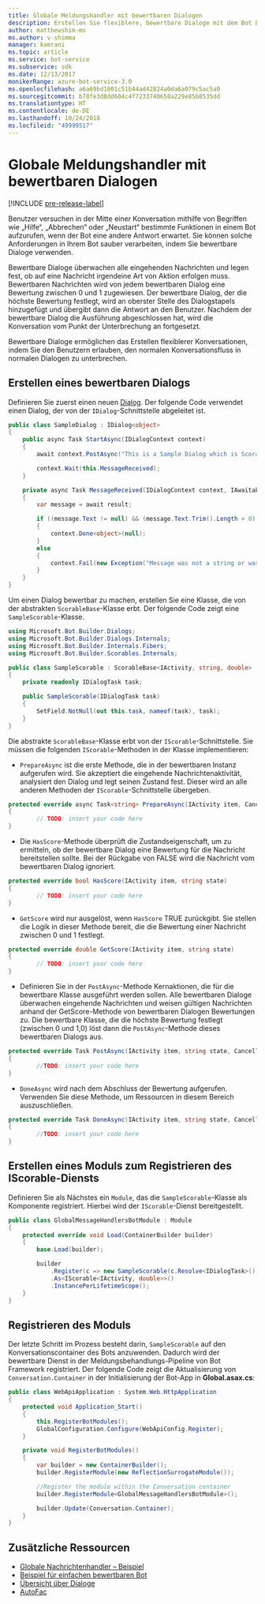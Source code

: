 ```yaml
---
title: Globale Meldungshandler mit bewertbaren Dialogen
description: Erstellen Sie flexiblere, bewertbare Dialoge mit dem Bot Builder SDK für .NET.
author: matthewshim-ms
ms.author: v-shimma
manager: kamrani
ms.topic: article
ms.service: bot-service
ms.subservice: sdk
ms.date: 12/13/2017
monikerRange: azure-bot-service-3.0
ms.openlocfilehash: a6a69bd1001c51b44ad42824a0da6a079c5ac5a0
ms.sourcegitcommit: b78fe3d8dd604c4f7233740658a229e85b8535dd
ms.translationtype: HT
ms.contentlocale: de-DE
ms.lasthandoff: 10/24/2018
ms.locfileid: "49999517"
---
```

# <a name="global-message-handlers-using-scorables"></a>Globale Meldungshandler mit bewertbaren Dialogen

[!INCLUDE [pre-release-label](../includes/pre-release-label-v3.md)]

Benutzer versuchen in der Mitte einer Konversation mithilfe von Begriffen wie „Hilfe“, „Abbrechen“ oder „Neustart“ bestimmte Funktionen in einem Bot aufzurufen, wenn der Bot eine andere Antwort erwartet. Sie können solche Anforderungen in Ihrem Bot sauber verarbeiten, indem Sie bewertbare Dialoge verwenden.

Bewertbare Dialoge überwachen alle eingehenden Nachrichten und legen fest, ob auf eine Nachricht irgendeine Art von Aktion erfolgen muss. Bewertbaren Nachrichten wird von jedem bewertbaren Dialog eine Bewertung zwischen 0 und 1 zugewiesen. Der bewertbare Dialog, der die höchste Bewertung festlegt, wird an oberster Stelle des Dialogstapels hinzugefügt und übergibt dann die Antwort an den Benutzer. Nachdem der bewertbare Dialog die Ausführung abgeschlossen hat, wird die Konversation vom Punkt der Unterbrechung an fortgesetzt.

Bewertbare Dialoge ermöglichen das Erstellen flexiblerer Konversationen, indem Sie den Benutzern erlauben, den normalen Konversationsfluss in normalen Dialogen zu unterbrechen.

## <a name="create-a-scorable-dialog"></a>Erstellen eines bewertbaren Dialogs

Definieren Sie zuerst einen neuen [Dialog](bot-builder-dotnet-dialogs.md). Der folgende Code verwendet einen Dialog, der von der `IDialog`-Schnittstelle abgeleitet ist.

```cs
public class SampleDialog : IDialog<object>
{
    public async Task StartAsync(IDialogContext context)
    {
        await context.PostAsync("This is a Sample Dialog which is Scorable. Reply with anything to return to the prior prior dialog.");

        context.Wait(this.MessageReceived);
    }

    private async Task MessageReceived(IDialogContext context, IAwaitable<IMessageActivity> result)
    {
        var message = await result;

        if ((message.Text != null) && (message.Text.Trim().Length > 0))
        {
            context.Done<object>(null);
        }
        else
        {
            context.Fail(new Exception("Message was not a string or was an empty string."));
        }
    }
}
```
Um einen Dialog bewertbar zu machen, erstellen Sie eine Klasse, die von der abstrakten `ScorableBase`-Klasse erbt. Der folgende Code zeigt eine `SampleScorable`-Klasse.

```cs
using Microsoft.Bot.Builder.Dialogs;
using Microsoft.Bot.Builder.Dialogs.Internals;
using Microsoft.Bot.Builder.Internals.Fibers;
using Microsoft.Bot.Builder.Scorables.Internals;

public class SampleScorable : ScorableBase<IActivity, string, double>
{
    private readonly IDialogTask task;

    public SampleScorable(IDialogTask task)
    {
        SetField.NotNull(out this.task, nameof(task), task);
    }
}
```
Die abstrakte `ScorableBase`-Klasse erbt von der `IScorable`-Schnittstelle. Sie müssen die folgenden `IScorable`-Methoden in der Klasse implementieren:

- `PrepareAsync` ist die erste Methode, die in der bewertbaren Instanz aufgerufen wird. Sie akzeptiert die eingehende Nachrichtenaktivität, analysiert den Dialog und legt seinen Zustand fest. Dieser wird an alle anderen Methoden der `IScorable`-Schnittstelle übergeben.

```cs
protected override async Task<string> PrepareAsync(IActivity item, CancellationToken token)
{
        // TODO: insert your code here
}
```

- Die `HasScore`-Methode überprüft die Zustandseigenschaft, um zu ermitteln, ob der bewertbare Dialog eine Bewertung für die Nachricht bereitstellen sollte. Bei der Rückgabe von FALSE wird die Nachricht vom bewertbaren Dialog ignoriert.

```cs
protected override bool HasScore(IActivity item, string state)
{
        // TODO: insert your code here
}
```

- `GetScore` wird nur ausgelöst, wenn `HasScore` TRUE zurückgibt. Sie stellen die Logik in dieser Methode bereit, die die Bewertung einer Nachricht zwischen 0 und 1 festlegt.

```cs
protected override double GetScore(IActivity item, string state)
{
        // TODO: insert your code here
}
```
- Definieren Sie in der `PostAsync`-Methode Kernaktionen, die für die bewertbare Klasse ausgeführt werden sollen. Alle bewertbaren Dialoge überwachen eingehende Nachrichten und weisen gültigen Nachrichten anhand der GetScore-Methode von bewertbaren Dialogen Bewertungen zu. Die bewertbare Klasse, die die höchste Bewertung festlegt (zwischen 0 und 1,0) löst dann die `PostAsync`-Methode dieses bewertbaren Dialogs aus.

```cs
protected override Task PostAsync(IActivity item, string state, CancellationToken token)
{
        //TODO: insert your code here
}
```

- `DoneAsync` wird nach dem Abschluss der Bewertung aufgerufen. Verwenden Sie diese Methode, um Ressourcen in diesem Bereich auszuschließen.

```cs
protected override Task DoneAsync(IActivity item, string state, CancellationToken token)
{
        //TODO: insert your code here
}
```

## <a name="create-a-module-to-register-the-iscorable-service"></a>Erstellen eines Moduls zum Registrieren des IScorable-Diensts

Definieren Sie als Nächstes ein `Module`, das die `SampleScorable`-Klasse als Komponente registriert. Hierbei wird der `IScorable`-Dienst bereitgestellt.

```cs
public class GlobalMessageHandlersBotModule : Module
{
    protected override void Load(ContainerBuilder builder)
    {
        base.Load(builder);

        builder
            .Register(c => new SampleScorable(c.Resolve<IDialogTask>()))
            .As<IScorable<IActivity, double>>()
            .InstancePerLifetimeScope();
    }
}
```
## <a name="register-the-module"></a>Registrieren des Moduls  

Der letzte Schritt im Prozess besteht darin, `SampleScorable` auf den Konversationscontainer des Bots anzuwenden. Dadurch wird der bewertbare Dienst in der Meldungsbehandlungs-Pipeline von Bot Framework registriert. Der folgende Code zeigt die Aktualisierung von `Conversation.Container` in der Initialisierung der Bot-App in **Global.asax.cs**:

```cs
public class WebApiApplication : System.Web.HttpApplication
{
    protected void Application_Start()
    {
        this.RegisterBotModules();
        GlobalConfiguration.Configure(WebApiConfig.Register);
    }

    private void RegisterBotModules()
    {
        var builder = new ContainerBuilder();
        builder.RegisterModule(new ReflectionSurrogateModule());

        //Register the module within the Conversation container
        builder.RegisterModule<GlobalMessageHandlersBotModule>();

        builder.Update(Conversation.Container);
    }
}
```

## <a name="additional-resources"></a>Zusätzliche Ressourcen
* [Globale Nachrichtenhandler – Beispiel](https://github.com/Microsoft/BotBuilder-Samples/tree/master/CSharp/core-GlobalMessageHandlers)
* [Beispiel für einfachen bewertbaren Bot](https://github.com/Microsoft/BotFramework-Samples/tree/master/blog-samples/CSharp/ScorableBotSample)
* [Übersicht über Dialoge](bot-builder-dotnet-dialogs.md)
* [AutoFac](https://autofac.org/)
